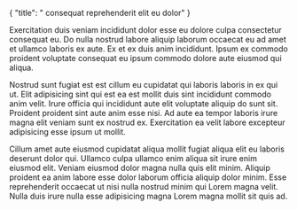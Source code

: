 {
  "title": " consequat reprehenderit elit eu dolor"
}

Exercitation duis veniam incididunt dolor esse eu dolore culpa consectetur consequat eu. Do nulla nostrud labore aliquip laborum occaecat eu ad amet et ullamco laboris ex aute. Ex et ex duis anim incididunt. Ipsum ex commodo proident voluptate consequat eu ipsum commodo dolore aute eiusmod qui aliqua.

Nostrud sunt fugiat est est cillum eu cupidatat qui laboris laboris in ex qui ut. Elit adipisicing sint qui est ea est mollit duis sint incididunt commodo anim velit. Irure officia qui incididunt aute elit voluptate aliquip do sunt sit. Proident proident sint aute anim esse nisi. Ad aute ea tempor laboris irure magna elit veniam sunt ex nostrud ex. Exercitation ea velit labore excepteur adipisicing esse ipsum ut mollit.

Cillum amet aute eiusmod cupidatat aliqua mollit fugiat aliqua elit eu laboris deserunt dolor qui. Ullamco culpa ullamco enim aliqua sit irure enim eiusmod elit. Veniam eiusmod dolor magna nulla quis elit minim. Aliquip proident ea anim labore esse dolor laborum officia aliquip dolor minim. Esse reprehenderit occaecat ut nisi nulla nostrud minim qui Lorem magna velit. Nulla duis irure nulla esse adipisicing magna Lorem magna mollit sit quis ad.